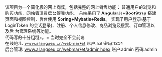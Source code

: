该项目为一个简化版的网上商城，包括完整的网上销售功能：
普通用户的浏览和购买功能、网站管理员后台管理功能。
前端采用了 **AngularJs+BootStrap** 搭建页面和视图控制，后台使用 **Spring+Mybatis+Redis**。
实现了用户登录(基于 LoginToken 的会话登录)、注册、个人信息修改、商品浏览及搜索、订单管理以及后
台管理系统等功能。  
代码写的十分粗糙=。= 当时完全不会前端  
在线地址: www.aliangseu.cn/webmarket  账户:hzl 密码:1234  
后台管理: www.aliangseu.cn/webmarket/adminIndex 账户:admin 密码:admin
